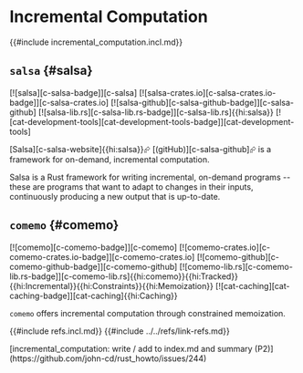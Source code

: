# Incremental Computation

{{#include incremental_computation.incl.md}}

## `salsa` {#salsa}

[![salsa][c-salsa-badge]][c-salsa] [![salsa-crates.io][c-salsa-crates.io-badge]][c-salsa-crates.io] [![salsa-github][c-salsa-github-badge]][c-salsa-github] [![salsa-lib.rs][c-salsa-lib.rs-badge]][c-salsa-lib.rs]{{hi:salsa}} [![cat-development-tools][cat-development-tools-badge]][cat-development-tools]

[Salsa][c-salsa-website]{{hi:salsa}}⮳ [(gitHub)][c-salsa-github]⮳ is a framework for on-demand, incremental computation.

Salsa is a Rust framework for writing incremental, on-demand programs -- these are programs that want to adapt to changes in their inputs, continuously producing a new output that is up-to-date.

## `comemo` {#comemo}

[![comemo][c-comemo-badge]][c-comemo] [![comemo-crates.io][c-comemo-crates.io-badge]][c-comemo-crates.io] [![comemo-github][c-comemo-github-badge]][c-comemo-github] [![comemo-lib.rs][c-comemo-lib.rs-badge]][c-comemo-lib.rs]{{hi:comemo}}{{hi:Tracked}}{{hi:Incremental}}{{hi:Constraints}}{{hi:Memoization}} [![cat-caching][cat-caching-badge]][cat-caching]{{hi:Caching}}

`comemo` offers incremental computation through constrained memoization.

{{#include refs.incl.md}}
{{#include ../../refs/link-refs.md}}

<div class="hidden">
[incremental_computation: write / add to index.md and summary (P2)](https://github.com/john-cd/rust_howto/issues/244)
</div>
